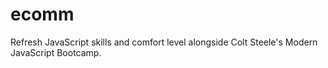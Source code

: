 # ecomm
Refresh JavaScript skills and comfort level alongside Colt Steele's Modern JavaScript Bootcamp. 
